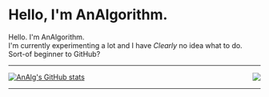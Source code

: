 # Hello, I'm AnAlgorithm.

Hello. I'm AnAlgorithm. <br>
I'm currently experimenting a lot and I have *Clearly* no idea what to do. <br>
Sort-of beginner to GitHub? <hr>

<!-- Github Stats card and stuff -->
[![AnAlg's GitHub stats](https://github-readme-stats.vercel.app/api?username=analgorithm&theme=github_dark)](https://github.com/analgorithm/AnAlgorithm)
<a href="https://github.com/analgorithm/github-readme-stats">
  <img align="right" src="https://github-readme-stats.vercel.app/api/pin/?username=analgorithm&repo=micro-coin&theme=github_dark" />
</a> <br><hr>
